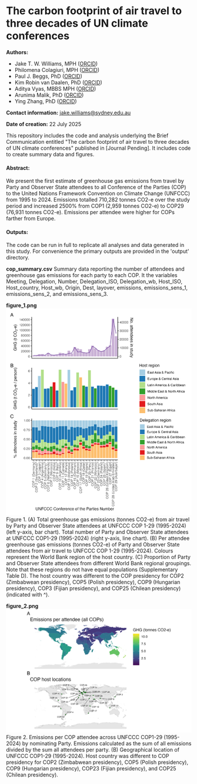 # The carbon footprint of air travel to three decades of UN climate conferences

**Authors:** 
- Jake T. W. Williams, MPH ([ORCID](https://orcid.org/0000-0001-8394-2682)) 
- Philomena Colagiuri, MPH ([ORCID](https://orcid.org/0009-0000-8378-9665))
- Paul J. Beggs, PhD ([ORCID](https://orcid.org/0000-0001-9949-1783))
- Kim Robin van Daalen, PhD ([ORCID](https://orcid.org/0000-0001-6955-9708))
- Aditya Vyas, MBBS MPH ([ORCID](https://orcid.org/0000-0001-6937-3786))
- Arunima Malik, PhD ([ORCID](https://orcid.org/0000-0002-4630-9869))
- Ying Zhang, PhD ([ORCID](https://orcid.org/0000-0001-6214-2440))

**Contact information:** [jake.williams\@sydney.edu.au](mailto:jake.williams@sydney.edu.au)

**Date of creation:** 22 July 2025

This repository includes the code and analysis underlying the Brief Communication entitled "The carbon footprint of air travel to three decades of UN climate conferences" published in [Journal Pending]. It includes code to create summary data and figures.

#### Abstract:

We present the first estimate of greenhouse gas emissions from travel by Party and Observer State attendees to all Conference of the Parties (COP) to the United Nations Framework Convention on Climate Change (UNFCCC) from 1995 to 2024. Emissions totalled 710,282 tonnes CO2-e over the study period and increased 2500% from COP1 (2,959 tonnes CO2-e) to COP29 (76,931 tonnes CO2-e). Emissions per attendee were higher for COPs farther from Europe.

#### Outputs:

The code can be run in full to replicate all analyses and data generated in this study. For convenience the primary outputs are provided in the 'output' directory.

**cop_summary.csv**
Summary data reporting the number of attendees and greenhouse gas emissions for each party to each COP. It the variables Meeting, Delegation, Number, Delegation_ISO, Delegation_wb, Host_ISO, Host_country, Host_wb, Origin, Dest, layover, emissions, emissions_sens_1, emissions_sens_2, and emissions_sens_3.

**figure_1.png**
![Figure 1](outputs/figure_1.png)
Figure 1. (A) Total greenhouse gas emissions (tonnes CO2-e) from air travel by Party and Observer State attendees at UNFCCC COP 1-29 (1995-2024) (left y-axis, bar chart). Total number of Party and Observer State attendees at UNFCCC COP1-29 (1995-2024) (right y-axis, line chart).  (B) Per attendee greenhouse gas emissions (tonnes CO2-e) of Party and Observer State attendees from air travel to UNFCCC COP 1-29 (1995-2024). Colours represent the World Bank region of the host country. (C) Proportion of Party and Observer State attendees from different World Bank regional groupings. Note that these regions do not have equal populations (Supplementary Table D). The host country was different to the COP presidency for COP2 (Zimbabwean presidency), COP5 (Polish presidency), COP9 (Hungarian presidency), COP3 (Fijian presidency), and COP25 (Chilean presidency) (indicated with ^). 

**figure_2.png** 
![Figure 2](outputs/figure_2.png) 
Figure 2. Emissions per COP attendee across UNFCCC COP1-29 (1995-2024) by nominating Party. Emissions calculated as the sum of all emissions divided by the sum all attendees per party. (B) Geographical location of UNFCCC COP1-29 (1995-2024). Host country was different to COP presidency for COP2 (Zimbabwean presidency), COP5 (Polish presidency), COP9 (Hungarian presidency), COP23 (Fijian presidency), and COP25 (Chilean presidency). 
